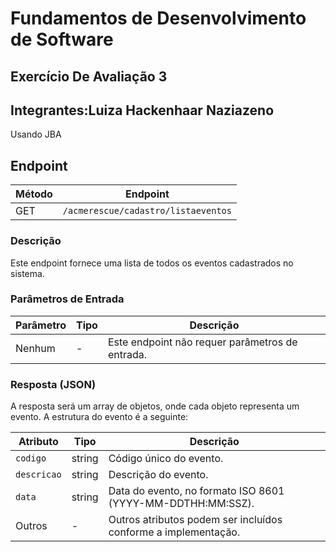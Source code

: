 # Fundamentos de Desenvolvimento de Software
## Exercício De Avaliação 3
## Integrantes:Luiza Hackenhaar Naziazeno
Usando JBA

## Endpoint

| Método | Endpoint                                       |
|--------|------------------------------------------------|
| GET    | `/acmerescue/cadastro/listaeventos`            |

### Descrição
Este endpoint fornece uma lista de todos os eventos cadastrados no sistema.

### Parâmetros de Entrada

| Parâmetro | Tipo    | Descrição                                      |
|-----------|---------|------------------------------------------------|
| Nenhum    | -       | Este endpoint não requer parâmetros de entrada. |

### Resposta (JSON)

A resposta será um array de objetos, onde cada objeto representa um evento. A estrutura do evento é a seguinte:

| Atributo  | Tipo   | Descrição                                      |
|-----------|--------|------------------------------------------------|
| `codigo`  | string | Código único do evento.                        |
| `descricao` | string | Descrição do evento.                          |
| `data`    | string | Data do evento, no formato ISO 8601 (YYYY-MM-DDTHH:MM:SSZ). |
| Outros    | -      | Outros atributos podem ser incluídos conforme a implementação. |

